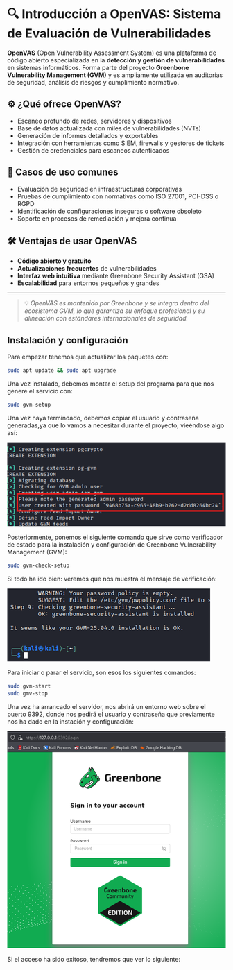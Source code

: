 # 🔍 Introducción a OpenVAS: Sistema de Evaluación de Vulnerabilidades

**OpenVAS** (Open Vulnerability Assessment System) es una plataforma de código abierto especializada en la **detección y gestión de vulnerabilidades** en sistemas informáticos. Forma parte del proyecto **Greenbone Vulnerability Management (GVM)** y es ampliamente utilizada en auditorías de seguridad, análisis de riesgos y cumplimiento normativo.

## ⚙️ ¿Qué ofrece OpenVAS?

- Escaneo profundo de redes, servidores y dispositivos
- Base de datos actualizada con miles de vulnerabilidades (NVTs)
- Generación de informes detallados y exportables
- Integración con herramientas como SIEM, firewalls y gestores de tickets
- Gestión de credenciales para escaneos autenticados

## 🧪 Casos de uso comunes

- Evaluación de seguridad en infraestructuras corporativas
- Pruebas de cumplimiento con normativas como ISO 27001, PCI-DSS o RGPD
- Identificación de configuraciones inseguras o software obsoleto
- Soporte en procesos de remediación y mejora continua

## 🛠️ Ventajas de usar OpenVAS

- **Código abierto y gratuito**
- **Actualizaciones frecuentes** de vulnerabilidades
- **Interfaz web intuitiva** mediante Greenbone Security Assistant (GSA)
- **Escalabilidad** para entornos pequeños y grandes

---

> 💡 *OpenVAS es mantenido por Greenbone y se integra dentro del ecosistema GVM, lo que garantiza su enfoque profesional y su alineación con estándares internacionales de seguridad.*


## Instalación y configuración

Para empezar tenemos que actualizar los paquetes con:

```bash
sudo apt update && sudo apt upgrade

```

Una vez instalado, debemos montar el setup del programa para que nos genere el servicio con:

```bash
sudo gvm-setup

```

Una vez haya termindado, debemos copiar el usuario y contraseña generadas,ya que lo vamos a necesitar durante el proyecto, vieéndose algo así:

![imagen](../../Assets/userpass.png)

Posteriormente, ponemos el siguiente comando que sirve como verificador de estado para la instalación y configuración de Greenbone Vulnerability Management (GVM):

```bash
sudo gvm-check-setup

```

Si todo ha ido bien: veremos que nos muestra el mensaje de verificación:

![imagen](../../Assets/success.png)


Para iniciar o parar el servicio, son esos los siguientes comandos:

```bash
sudo gvm-start
sudo gmv-stop

```

Una vez ha arrancado el servidor, nos abrirá un entorno web sobre el puerto 9392, donde nos pedirá el usuario y contraseña que previamente nos ha dado en la instación y configuración:

![imagen](../../Assets/login.png)

Si el acceso ha sido exitoso, tendremos que ver lo siguiente:

